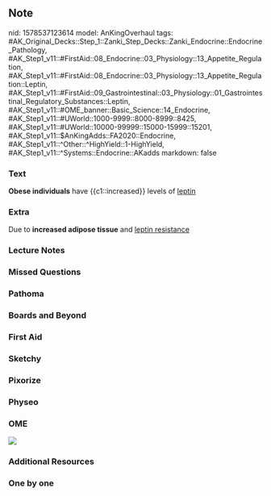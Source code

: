 ## Note
nid: 1578537123614
model: AnKingOverhaul
tags: #AK_Original_Decks::Step_1::Zanki_Step_Decks::Zanki_Endocrine::Endocrine_Pathology, #AK_Step1_v11::#FirstAid::08_Endocrine::03_Physiology::13_Appetite_Regulation, #AK_Step1_v11::#FirstAid::08_Endocrine::03_Physiology::13_Appetite_Regulation::Leptin, #AK_Step1_v11::#FirstAid::09_Gastrointestinal::03_Physiology::01_Gastrointestinal_Regulatory_Substances::Leptin, #AK_Step1_v11::#OME_banner::Basic_Science::14_Endocrine, #AK_Step1_v11::#UWorld::1000-9999::8000-8999::8425, #AK_Step1_v11::#UWorld::10000-99999::15000-15999::15201, #AK_Step1_v11::$AnKingAdds::FA2020::Endocrine, #AK_Step1_v11::^Other::^HighYield::1-HighYield, #AK_Step1_v11::^Systems::Endocrine::AKadds
markdown: false

### Text
<b>Obese individuals</b> have {{c1::increased}} levels of
<u>leptin</u>

### Extra
Due to <b>increased adipose tissue</b> and <u>leptin resistance</u>

### Lecture Notes


### Missed Questions


### Pathoma


### Boards and Beyond


### First Aid


### Sketchy


### Pixorize


### Physeo


### OME
<div class="ome-widget">
  <a href=
  "https://onlinemeded.org/spa/endocrine?ref=anki"><img src="_OME_AnkiFlashcards_Topic_3.png"></a>
</div>

### Additional Resources


### One by one

